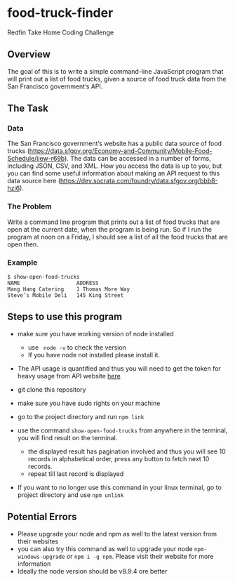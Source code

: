 # food-truck-finder
Redfin Take Home Coding Challenge
## Overview

The goal of this is to write a simple command-line JavaScript program that will print out a list of food trucks,
given a source of food truck data from the San Francisco government’s API.

## The Task
### Data
The San Francisco government’s website has a public data source of food trucks
(https://data.sfgov.org/Economy-and-Community/Mobile-Food-Schedule/jjew-r69b). The data
can be accessed in a number of forms, including JSON, CSV, and XML. How you access the
data is up to you, but you can find some useful information about making an API request to this
data source here (https://dev.socrata.com/foundry/data.sfgov.org/bbb8-hzi6).
### The Problem
Write a command line program that prints out a list of food trucks that are open at the current
date, when the program is being run. So if I run the program at noon on a Friday, I should see a
list of all the food trucks that are open then.

### Example
```
$ show-open-food-trucks
NAME                  ADDRESS
Mang Hang Catering    1 Thomas More Way
Steve’s Mobile Deli   145 King Street
```
## Steps to use this program

- make sure you have working version of node installed
  - use ` node -v` to check the version
  - If you have node not installed please install it.
  
- The API usage is quantified and thus you will need to get the token for heavy usage from API website [here](https://dev.socrata.com/docs/app-tokens.html)

- git clone this repository

- make sure you have sudo rights on your machine

- go to the project directory and run `npm link`

- use the command `show-open-food-trucks` from anywhere in the terminal, you will find result on the terminal.
  - the displayed result has pagination involved and thus you will see 10 records in alphabetical order, press any button to fetch next 10 records.
  - repeat till last record is displayed
  
- If you want to no longer use this command in your linux terminal, go to project directory and use `npm unlink`

## Potential Errors
- Please upgrade your node and npm as well to the latest version from their websites
- you can also try this command as well to upgrade your node `npm-windows-upgrade` or `npm i -g npm`. Please visit their website for more information
- Ideally the node version should be v8.9.4 ore better
